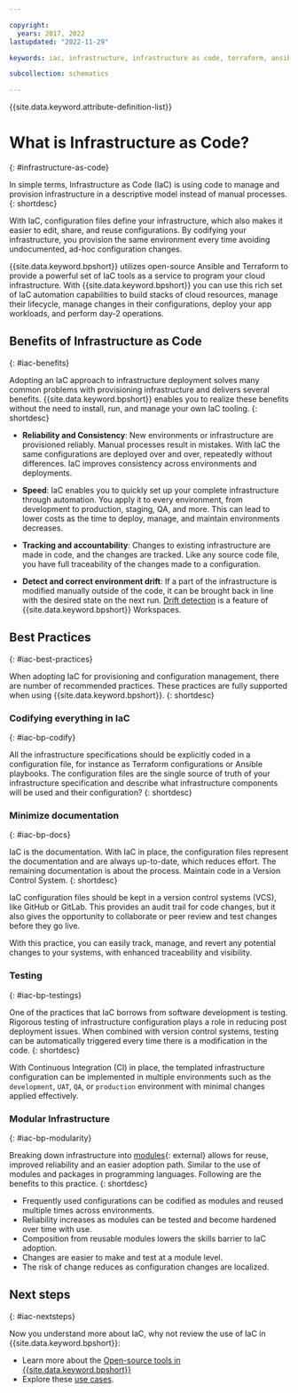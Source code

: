 ```yaml
---

copyright:
  years: 2017, 2022
lastupdated: "2022-11-29"

keywords: iac, infrastructure, infrastructure as code, terraform, ansible

subcollection: schematics

---
```


{{site.data.keyword.attribute-definition-list}}

# What is Infrastructure as Code?
{: #infrastructure-as-code}

In simple terms, Infrastructure as Code (IaC) is using code to manage and provision infrastructure in a descriptive model instead of manual processes.
{: shortdesc}

With IaC, configuration files define your infrastructure, which also makes it easier to edit, share, and reuse configurations. By codifying your infrastructure, you provision the same environment every time avoiding undocumented, ad-hoc configuration changes.

{{site.data.keyword.bpshort}} utilizes open-source Ansible and Terraform to provide a powerful set of IaC tools as a service to program your cloud infrastructure. With {{site.data.keyword.bpshort}} you can use this rich set of IaC automation capabilities to build stacks of cloud resources, manage their lifecycle, manage changes in their configurations, deploy your app workloads, and perform day-2 operations.

## Benefits of Infrastructure as Code
{: #iac-benefits}

Adopting an IaC approach to infrastructure deployment solves many common problems with provisioning infrastructure and delivers several benefits. {{site.data.keyword.bpshort}} enables you to realize these benefits without the need to install, run, and manage your own IaC tooling.
{: shortdesc}

- **Reliability and Consistency**: New environments or infrastructure are provisioned reliably. Manual processes result in mistakes. With IaC the same configurations are deployed over and over, repeatedly without differences. IaC improves consistency across environments and deployments.

- **Speed**: IaC enables you to quickly set up your complete infrastructure through automation. You apply it to every environment, from development to production, staging, QA, and more. This can lead to lower costs as the time to deploy, manage, and maintain environments decreases.

- **Tracking and accountability**: Changes to existing infrastructure are made in code, and the changes are tracked. Like any source code file, you have full traceability of the changes made to a configuration.

- **Detect and correct environment drift**: If a part of the infrastructure is modified manually outside of the code, it can be brought back in line with the desired state on the next run. [Drift detection](/docs/schematics?topic=schematics-drift-note) is a feature of {{site.data.keyword.bpshort}} Workspaces. 

## Best Practices 
{: #iac-best-practices}

When adopting IaC for provisioning and configuration management, there are number of recommended practices. These practices are fully supported when using {{site.data.keyword.bpshort}}.
{: shortdesc}

### Codifying everything in IaC
{: #iac-bp-codify}

All the infrastructure specifications should be explicitly coded in a configuration file, for instance as Terraform configurations or Ansible playbooks. The configuration files are the single source of truth of your infrastructure specification and describe what infrastructure components will be used and their configuration?
{: shortdesc}

### Minimize documentation
{: #iac-bp-docs}

IaC is the documentation. With IaC in place, the configuration files represent the documentation and are always up-to-date, which reduces effort. The remaining documentation is about the process.
Maintain code in a Version Control System.
{: shortdesc}

IaC configuration files should be kept in a version control systems (VCS), like GitHub or GitLab. This provides an audit trail for code changes, but it also gives the opportunity to collaborate or peer review and test changes before they go live.

With this practice, you can easily track, manage, and revert any potential changes to your systems, with enhanced traceability and visibility.

### Testing
{: #iac-bp-testings} 

One of the practices that IaC borrows from software development is testing. Rigorous testing of infrastructure configuration plays a role in reducing post deployment issues. When combined with version control systems, testing can be automatically triggered every time there is a modification in the code.
{: shortdesc}

With Continuous Integration (CI) in place, the templated infrastructure configuration can be implemented in multiple environments such as the `development`, `UAT`, `QA`, or `production` environment with minimal changes applied effectively.

### Modular Infrastructure
{: #iac-bp-modularity}

Breaking down infrastructure into [modules](https://github.com/terraform-ibm-modules/documentation){: external} allows for reuse, improved reliability and an easier adoption path. Similar to the use of modules and packages in programming languages. Following are the benefits to this practice.
{: shortdesc}

- Frequently used configurations can be codified as modules and reused multiple times across environments.
- Reliability increases as modules can be tested and become hardened over time with use.
- Composition from reusable modules lowers the skills barrier to IaC adoption.
- Changes are easier to make and test at a module level.
- The risk of change reduces as configuration changes are localized.

## Next steps
{: #iac-nextsteps}

Now you understand more about IaC, why not review the use of IaC in {{site.data.keyword.bpshort}}: 
- Learn more about the [Open-source tools in {{site.data.keyword.bpshort}}](/docs/schematics?topic=schematics-schematics-open-projects)
- Explore these [use cases](/docs/schematics?topic=schematics-how-it-works).
